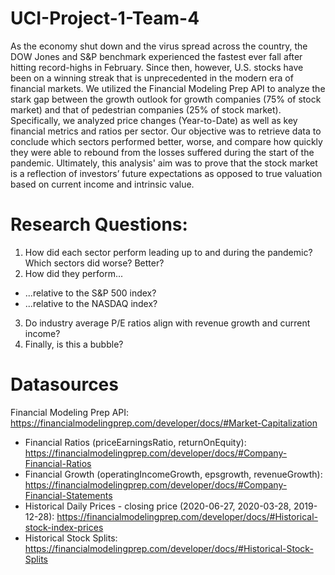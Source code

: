 # UCI-Project-1-Team-4

As the economy shut down and the virus spread across the country, the DOW Jones and S&P benchmark experienced the fastest ever fall after hitting record-highs in February. Since then, however, U.S. stocks have been on a winning streak that is unprecedented in the modern era of financial markets. We utilized the Financial Modeling Prep API to analyze the stark gap between the growth outlook for growth companies (75% of stock market) and that of pedestrian companies (25% of stock market). Specifically, we analyzed price changes (Year-to-Date) as well as key financial metrics and ratios per sector. Our objective was to retrieve data to conclude which sectors performed better, worse, and compare how quickly they were able to rebound from the losses suffered during the start of the pandemic. Ultimately, this analysis' aim was to prove that the stock market is a reflection of investors’ future expectations as opposed to true valuation based on current income and intrinsic value. 

# Research Questions:

1. How did each sector perform leading up to and during the pandemic? Which sectors did worse? Better?
2. How did they perform...
  - ...relative to the S&P 500 index? 
  - ...relative to the NASDAQ index? 
3. Do industry average P/E ratios align with revenue growth and current income? 
4. Finally, is this a bubble?




# Datasources
Financial Modeling Prep API: https://financialmodelingprep.com/developer/docs/#Market-Capitalization
  - Financial Ratios (priceEarningsRatio, returnOnEquity): https://financialmodelingprep.com/developer/docs/#Company-Financial-Ratios
  - Financial Growth (operatingIncomeGrowth, epsgrowth, revenueGrowth): https://financialmodelingprep.com/developer/docs/#Company-Financial-Statements
  - Historical Daily Prices - closing price (2020-06-27, 2020-03-28, 2019-12-28): https://financialmodelingprep.com/developer/docs/#Historical-stock-index-prices
  - Historical Stock Splits: https://financialmodelingprep.com/developer/docs/#Historical-Stock-Splits


